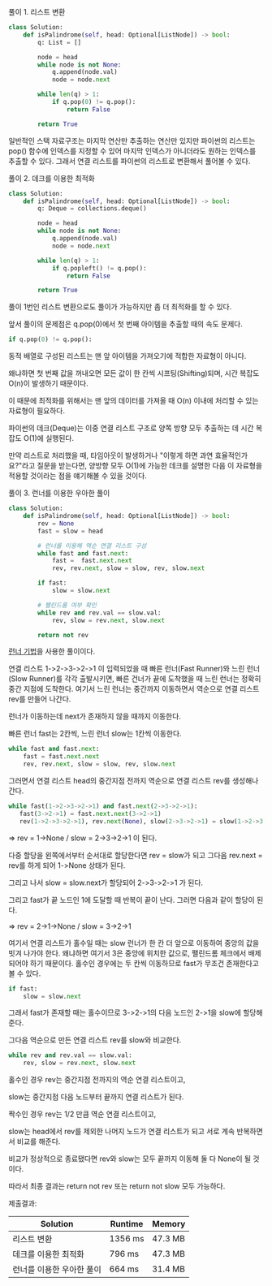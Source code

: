 풀이 1. 리스트 변환

```py
class Solution:
    def isPalindrome(self, head: Optional[ListNode]) -> bool:
        q: List = []

        node = head
        while node is not None:
            q.append(node.val)
            node = node.next

        while len(q) > 1:
            if q.pop(0) != q.pop():
                return False

        return True
```

일반적인 스택 자료구조는 마지막 연산만 추출하는 연산만 있지만 파이썬의 리스트는 pop() 함수에 인덱스를 지정할 수 있어 마지막 인덱스가 아니더라도 원하는 인덱스를 추출할 수 있다. 그래서 연결 리스트를 파이썬의 리스트로 변환해서 풀어볼 수 있다.

풀이 2. 데크를 이용한 최적화

```py
class Solution:
    def isPalindrome(self, head: Optional[ListNode]) -> bool:
        q: Deque = collections.deque()

        node = head
        while node is not None:
            q.append(node.val)
            node = node.next

        while len(q) > 1:
            if q.popleft() != q.pop():
                return False

        return True
```

풀이 1번인 리스트 변환으로도 풀이가 가능하지만 좀 더 최적화를 할 수 있다.

앞서 풀이의 문제점은 q.pop(0)에서 첫 번째 아이템을 추출할 때의 속도 문제다.

```py
if q.pop(0) != q.pop():
```

동적 배열로 구성된 리스트는 맨 앞 아이템을 가져오기에 적합한 자료형이 아니다.

왜냐하면 첫 번째 값을 꺼내오면 모든 값이 한 칸씩 시프팅(Shifting)되며, 시간 복잡도 O(n)이 발생하기 때문이다.

이 때문에 최적화를 위해서는 맨 앞의 데이터를 가져올 때 O(n) 이내에 처리할 수 있는 자료형이 필요하다.

파이썬의 데크(Deque)는 이중 연결 리스트 구조로 양쪽 방향 모두 추출하는 데 시간 복잡도 O(1)에 실행된다.

만약 리스트로 처리했을 때, 타임아웃이 발생하거나 "이렇게 하면 과연 효율적인가요?"라고 질문을 받는다면, 양방향 모두 O(1)에 가능한 데크를 설명한 다음 이 자료형을 적용할 것이라는 점을 얘기해볼 수 있을 것이다.

풀이 3. 런너를 이용한 우아한 풀이

```py
class Solution:
    def isPalindrome(self, head: Optional[ListNode]) -> bool:
        rev = None
        fast = slow = head

        # 런너를 이용해 역순 연결 리스트 구성
        while fast and fast.next:
            fast =  fast.next.next
            rev, rev.next, slow = slow, rev, slow.next

        if fast:
            slow = slow.next

        # 팰린드롬 여부 확인
        while rev and rev.val == slow.val:
            rev, slow = rev.next, slow.next

        return not rev
```

[런너 기법](./Runner.md)을 사용한 풀이이다.

연결 리스트 1->2->3->2->1 이 입력되었을 때 빠른 런너(Fast Runner)와 느린 런너(Slow Runner)를 각각 출발시키면, 빠른 건너가 끝에 도착했을 때 느린 런너는 정확히 중간 지점에 도착한다. 여기서 느린 런너는 중간까지 이동하면서 역순으로 연결 리스트 rev를 만들어 나간다.

런너가 이동하는데 next가 존재하지 않을 때까지 이동한다.

빠른 런너 fast는 2칸씩, 느린 런너 slow는 1칸씩 이동한다.

```py
while fast and fast.next:
    fast = fast.next.next
    rev, rev.next, slow = slow, rev, slow.next
```

그러면서 연결 리스트 head의 중간지점 전까지 역순으로 연결 리스트 rev를 생성해나간다.

```py
while fast(1->2->3->2->1) and fast.next(2->3->2->1):
   fast(3->2->1) = fast.next.next(3->2->1)
   rev(1->2->3->2->1), rev.next(None), slow(2->3->2->1) = slow(1->2->3->2->1), rev(None), slow.next(2->3->2->1)
```

=> rev = 1->None / slow = 2->3->2->1 이 된다.

다중 할당을 왼쪽에서부터 순서대로 할당한다면 rev = slow가 되고 그다음 rev.next = rev를 하게 되어 1->None 상태가 된다.

그리고 나서 slow = slow.next가 할당되어 2->3->2->1 가 된다.

그리고 fast가 끝 노드인 1에 도달할 때 반복이 끝이 난다. 그러면 다음과 같이 할당이 된다.

=> rev = 2->1->None / slow = 3->2->1

여기서 연결 리스트가 홀수일 때는 slow 런너가 한 칸 더 앞으로 이동하여 중앙의 값을 빗겨 나가야 한다. 왜냐하면 여기서 3은 중앙에 위치한 값으로, 팰린드롬 체크에서 배제되어야 하기 때문이다. 홀수인 경우에는 두 칸씩 이동하므로 fast가 무조건 존재한다고 볼 수 있다.

```py
if fast:
    slow = slow.next
```

그래서 fast가 존재할 때는 홀수이므로 3->2->1의 다음 노드인 2->1을 slow에 할당해준다.

그다음 역순으로 만든 연결 리스트 rev를 slow와 비교한다.

```py
while rev and rev.val == slow.val:
    rev, slow = rev.next, slow.next
```

홀수인 경우 rev는 중간지점 전까지의 역순 연결 리스트이고,

slow는 중간지점 다음 노드부터 끝까지 연결 리스트가 된다.

짝수인 경우 rev는 1/2 만큼 역순 연결 리스트이고,

slow는 head에서 rev를 제외한 나머지 노드가 연결 리스트가 되고 서로 계속 반복하면서 비교를 해준다.

비교가 정상적으로 종료됐다면 rev와 slow는 모두 끝까지 이동해 둘 다 None이 될 것이다.

따라서 최종 결과는 return not rev 또는 return not slow 모두 가능하다.

제출결과:

| Solution                  | Runtime | Memory  |
| ------------------------- | ------- | ------- |
| 리스트 변환               | 1356 ms | 47.3 MB |
| 데크를 이용한 최적화      | 796 ms  | 47.3 MB |
| 런너를 이용한 우아한 풀이 | 664 ms  | 31.4 MB |
